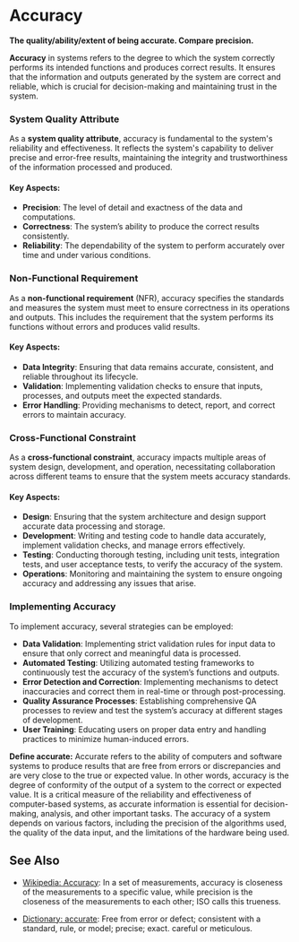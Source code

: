 # Accuracy

**The quality/ability/extent of being accurate. Compare precision.**

<span data-chatgpt-prompt="accuracy + template">

**Accuracy** in systems refers to the degree to which the system correctly performs its intended functions and produces correct results. It ensures that the information and outputs generated by the system are correct and reliable, which is crucial for decision-making and maintaining trust in the system.

### System Quality Attribute

As a **system quality attribute**, accuracy is fundamental to the system's reliability and effectiveness. It reflects the system's capability to deliver precise and error-free results, maintaining the integrity and trustworthiness of the information processed and produced.

#### Key Aspects:
- **Precision**: The level of detail and exactness of the data and computations.
- **Correctness**: The system’s ability to produce the correct results consistently.
- **Reliability**: The dependability of the system to perform accurately over time and under various conditions.

### Non-Functional Requirement

As a **non-functional requirement** (NFR), accuracy specifies the standards and measures the system must meet to ensure correctness in its operations and outputs. This includes the requirement that the system performs its functions without errors and produces valid results.

#### Key Aspects:
- **Data Integrity**: Ensuring that data remains accurate, consistent, and reliable throughout its lifecycle.
- **Validation**: Implementing validation checks to ensure that inputs, processes, and outputs meet the expected standards.
- **Error Handling**: Providing mechanisms to detect, report, and correct errors to maintain accuracy.

### Cross-Functional Constraint

As a **cross-functional constraint**, accuracy impacts multiple areas of system design, development, and operation, necessitating collaboration across different teams to ensure that the system meets accuracy standards.

#### Key Aspects:
- **Design**: Ensuring that the system architecture and design support accurate data processing and storage.
- **Development**: Writing and testing code to handle data accurately, implement validation checks, and manage errors effectively.
- **Testing**: Conducting thorough testing, including unit tests, integration tests, and user acceptance tests, to verify the accuracy of the system.
- **Operations**: Monitoring and maintaining the system to ensure ongoing accuracy and addressing any issues that arise.

### Implementing Accuracy

To implement accuracy, several strategies can be employed:
- **Data Validation**: Implementing strict validation rules for input data to ensure that only correct and meaningful data is processed.
- **Automated Testing**: Utilizing automated testing frameworks to continuously test the accuracy of the system’s functions and outputs.
- **Error Detection and Correction**: Implementing mechanisms to detect inaccuracies and correct them in real-time or through post-processing.
- **Quality Assurance Processes**: Establishing comprehensive QA processes to review and test the system’s accuracy at different stages of development.
- **User Training**: Educating users on proper data entry and handling practices to minimize human-induced errors.

</span>

**Define accurate:** <span data-chatgpt-prompt="define accurate (computers and software)">Accurate refers to the ability of computers and software systems to produce results that are free from errors or discrepancies and are very close to the true or expected value. In other words, accuracy is the degree of conformity of the output of a system to the correct or expected value. It is a critical measure of the reliability and effectiveness of computer-based systems, as accurate information is essential for decision-making, analysis, and other important tasks. The accuracy of a system depends on various factors, including the precision of the algorithms used, the quality of the data input, and the limitations of the hardware being used.</span>

## See Also

* [Wikipedia: Accuracy](https://wikipedia.org/wiki/Accuracy): In a set of measurements, accuracy is closeness of the measurements to a specific value, while precision is the closeness of the measurements to each other; ISO calls this trueness.

* [Dictionary: accurate](https://www.dictionary.com/browse/accurate): Free from error or defect; consistent with a standard, rule, or model; precise; exact. careful or meticulous.
